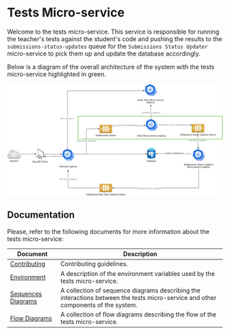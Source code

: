 # Tests Micro-service

Welcome to the tests micro-service. This service is responsible for running the teacher's tests against the student's code and pushing the results to the `submissions-status-updates` queue for the `Submissions Status Updater` micro-service to pick them up and update the database accordingly.

Below is a diagram of the overall architecture of the system with the tests micro-service highlighted in green.

![Tests microservice highlighted with a green rectangle in the overall architecture diagram](./docs/images/tests-microservice-highlighted.png)

## Documentation

Please, refer to the following documents for more information about the tests micro-service:

| Document | Description |
| --- | --- |
| [Contributing](./docs/contributing.md) | Contributing guidelines. |
| [Environment](./docs/environment.md) | A description of the environment variables used by the tests micro-service. |
| [Sequences Diagrams](./docs/diagrams/sequences.md) | A collection of sequence diagrams describing the interactions between the tests micro-service and other components of the system. |
| [Flow Diagrams](./docs/diagrams/flow.md) | A collection of flow diagrams describing the flow of the tests micro-service. |